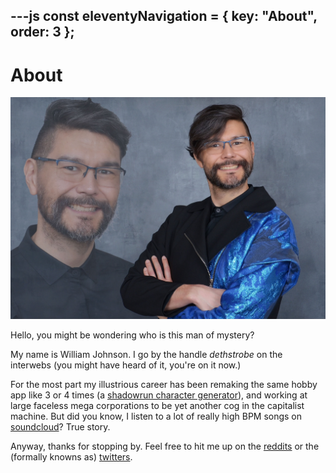 ---js
const eleventyNavigation = {
	key: "About",
	order: 3
};
---
# About

<img src="./img/selfy.jpg" alt="photo of William Johnson aka dethstrobe aka the dude who this about page is about">

Hello, you might be wondering who is this man of mystery?

My name is William Johnson. I go by the handle *dethstrobe* on the interwebs (you might have heard of it, you're on it now.)

For the most part my illustrious career has been remaking the same hobby app like 3 or 4 times (a [shadowrun character generator](https://github.com/HeyOmae)), and working at large faceless mega corporations to be yet another cog in the capitalist machine. But did you know, I listen to a lot of really high BPM songs on [soundcloud](https://soundcloud.com/dethstrobe/likes)? True story.

Anyway, thanks for stopping by. Feel free to hit me up on the [reddits](https://www.reddit.com/u/dethstrobe/) or the (formally knowns as) [twitters](https://twitter.com/dethstrobe).